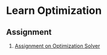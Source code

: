 # Learn Optimization

## Assignment

1. [Assignment on Optimization Solver](https://github.com/Gxs16/Learn-Optimization/tree/main/Assignment/Assignment%20on%20Optimization%20Solver)
